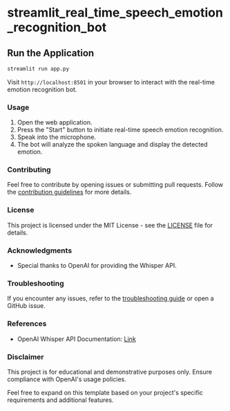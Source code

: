 # streamlit_real_time_speech_emotion_recognition_bot

## Run the Application
```bash
streamlit run app.py
```

Visit `http://localhost:8501` in your browser to interact with the real-time emotion recognition bot.

### Usage

1. Open the web application.
2. Press the "Start" button to initiate real-time speech emotion recognition.
3. Speak into the microphone.
4. The bot will analyze the spoken language and display the detected emotion.

### Contributing
Feel free to contribute by opening issues or submitting pull requests. Follow the [contribution guidelines](CONTRIBUTING.md) for more details.

### License
This project is licensed under the MIT License - see the [LICENSE](LICENSE) file for details.

### Acknowledgments
- Special thanks to OpenAI for providing the Whisper API.

### Troubleshooting
If you encounter any issues, refer to the [troubleshooting guide](TROUBLESHOOTING.md) or open a GitHub issue.

### References
- OpenAI Whisper API Documentation: [Link](https://platform.openai.com/docs/api-reference/whisper)

### Disclaimer
This project is for educational and demonstrative purposes only. Ensure compliance with OpenAI's usage policies.

Feel free to expand on this template based on your project's specific requirements and additional features.
